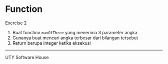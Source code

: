 # Function

Exercise 2

1. Buat function `maxOfThree` yang menerima 3 parameter angka
2. Gunanya buat mencari angka terbesar dari bilangan tersebut
3. Return berupa integer ketika eksekusi

---

UTY Software House
